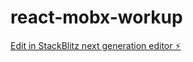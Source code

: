 # react-mobx-workup

[Edit in StackBlitz next generation editor ⚡️](https://stackblitz.com/~/github.com/john310897/react-mobx-workup)